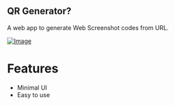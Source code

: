 ## QR Generator?

A web app to generate Web Screenshot codes from URL.

<a href="https://rojansapkota.com.np/">
         <img alt="Image" src="https://image.thum.io/get/https://rojangamingyt.github.io/web-screenshot-generatorr">
      </a>

# Features

- Minimal UI
- Easy to use
